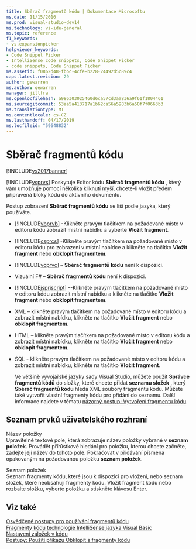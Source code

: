 ```yaml
---
title: Sběrač fragmentů kódu | Dokumentace Microsoftu
ms.date: 11/15/2016
ms.prod: visual-studio-dev14
ms.technology: vs-ide-general
ms.topic: reference
f1_keywords:
- vs.expansionpicker
helpviewer_keywords:
- Code Snippet Picker
- IntelliSense code snippets, Code Snippet Picker
- code snippets, Code Snippet Picker
ms.assetid: f0862d48-fbbc-4cfe-b228-24492d5c89c4
caps.latest.revision: 29
author: gewarren
ms.author: gewarren
manager: jillfra
ms.openlocfilehash: a986303025460d6ca57cd3aa836a9f61f1804461
ms.sourcegitcommit: 53aa5a413717a1b62ca56a5983b6a50f7f0663b3
ms.translationtype: MT
ms.contentlocale: cs-CZ
ms.lasthandoff: 04/17/2019
ms.locfileid: "59648832"
---
```

# <a name="code-snippet-picker"></a>Sběrač fragmentů kódu
[!INCLUDE[vs2017banner](../../includes/vs2017banner.md)]

[!INCLUDE[vsprvs](../../includes/vsprvs-md.md)] Poskytuje Editor kódu **Sběrač fragmentů kódu** , který vám umožňuje pomocí několika kliknutí myší, chcete-li vložit předem připravená bloky kódu do aktivního dokumentu.  
  
 Postup zobrazení **Sběrač fragmentů kódu** se liší podle jazyka, který používáte.  
  
- [!INCLUDE[vbprvb](../../includes/vbprvb-md.md)] -Klikněte pravým tlačítkem na požadované místo v editoru kódu zobrazit místní nabídku a vyberte **Vložit fragment**.  
  
- [!INCLUDE[csprcs](../../includes/csprcs-md.md)] -Klikněte pravým tlačítkem na požadované místo v editoru kódu pro zobrazení v místní nabídce a klikněte na tlačítko **Vložit fragment** nebo **obklopit fragmentem**.  
  
- [!INCLUDE[vcprvc](../../includes/vcprvc-md.md)] – **Sběrač fragmentů kódu** není k dispozici.  
  
- Vizuální F# – **Sběrač fragmentů kódu** není k dispozici.  
  
- [!INCLUDE[jsprjscript](../../includes/jsprjscript-md.md)] --Klikněte pravým tlačítkem na požadované místo v editoru kódu zobrazit místní nabídku a klikněte na tlačítko **Vložit fragment** nebo **obklopit fragmentem**.  
  
- XML – klikněte pravým tlačítkem na požadované místo v editoru kódu a zobrazit místní nabídku, klikněte na tlačítko **Vložit fragment** nebo **obklopit fragmentem**.  
  
- HTML – klikněte pravým tlačítkem na požadované místo v editoru kódu a zobrazit místní nabídku, klikněte na tlačítko **Vložit fragment** nebo **obklopit fragmentem**.  
  
- SQL - klikněte pravým tlačítkem na požadované místo v editoru kódu a zobrazit místní nabídku, klikněte na tlačítko **Vložit fragment**.  
  
  Ve většině vývojářské jazyky sady Visual Studio, můžete použít **Správce fragmentů kódů** do složky, které chcete přidat **seznamu složek** , který **Sběrač fragmentů kódu** hledá XML soubory fragmentu kódu. Můžete také vytvořit vlastní fragmenty kódu pro přidání do seznamu. Další informace najdete v tématu [názorný postup: Vytvoření fragmentu kódu](../../ide/walkthrough-creating-a-code-snippet.md).  
  
## <a name="uielement-list"></a>Seznam prvků uživatelského rozhraní  
 Název položky  
 Upravitelné textové pole, která zobrazuje název položky vybrané v **seznam položek**. Provádět přírůstkové hledání pro položku, kterou chcete začněte, zadejte její název do tohoto pole. Pokračovat v přidávání písmena opakovaným na požadovanou položku **seznam položek**.  
  
 Seznam položek  
 Seznam fragmenty kódu, které jsou k dispozici pro vložení, nebo seznam složek, které neobsahují fragmenty kódu. Vložit fragment kódu nebo rozbalte složku, vyberte položku a stiskněte klávesu Enter.  
  
## <a name="see-also"></a>Viz také  
 [Osvědčené postupy pro používání fragmentů kódu](../../ide/best-practices-for-using-code-snippets.md)   
 [Fragmenty kódu technologie IntelliSense jazyka Visual Basic](http://msdn.microsoft.com/library/ffdde4c9-8141-4906-b09b-15181357a643)   
 [Nastavení záložek v kódu](../../ide/setting-bookmarks-in-code.md)   
 [Postupy: Použití příkazu Obklopit s fragmenty kódu](../../ide/how-to-use-surround-with-code-snippets.md)
